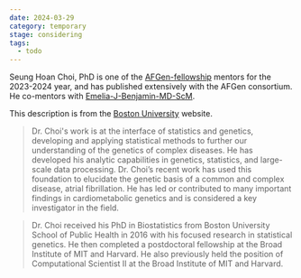 ```yaml
---
date: 2024-03-29
category: temporary
stage: considering
tags:
  - todo
---
```


Seung Hoan Choi, PhD is one of the [AFGen-fellowship](../permanent/AFGen-fellowship.md) mentors for the 2023-2024 year, and has published extensively with the AFGen consortium. He co-mentors with [Emelia-J-Benjamin-MD-ScM](../permanent/Emelia-J-Benjamin-MD-ScM.md). 

This description is from the [Boston University](https://www.bu.edu/sph/profile/seung-hoan-choi/) website.

> Dr. Choi's work is at the interface of statistics and genetics, developing and applying statistical methods to further our understanding of the genetics of complex diseases. He has developed his analytic capabilities in genetics, statistics, and large-scale data processing. Dr. Choi’s recent work has used this foundation to elucidate the genetic basis of a common and complex disease, atrial fibrillation. He has led or contributed to many important findings in cardiometabolic genetics and is considered a key investigator in the field.

> Dr. Choi received his PhD in Biostatistics from Boston University School of Public Health in 2016 with his focused research in statistical genetics. He then completed a postdoctoral fellowship at the Broad Institute of MIT and Harvard. He also previously held the position of Computational Scientist II at the Broad Institute of MIT and Harvard.